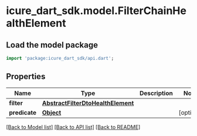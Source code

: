 # icure_dart_sdk.model.FilterChainHealthElement

## Load the model package
```dart
import 'package:icure_dart_sdk/api.dart';
```

## Properties
Name | Type | Description | Notes
------------ | ------------- | ------------- | -------------
**filter** | [**AbstractFilterDtoHealthElement**](AbstractFilterDtoHealthElement.md) |  |
**predicate** | [**Object**](.md) |  | [optional]

[[Back to Model list]](../README.md#documentation-for-models) [[Back to API list]](../README.md#documentation-for-api-endpoints) [[Back to README]](../README.md)
